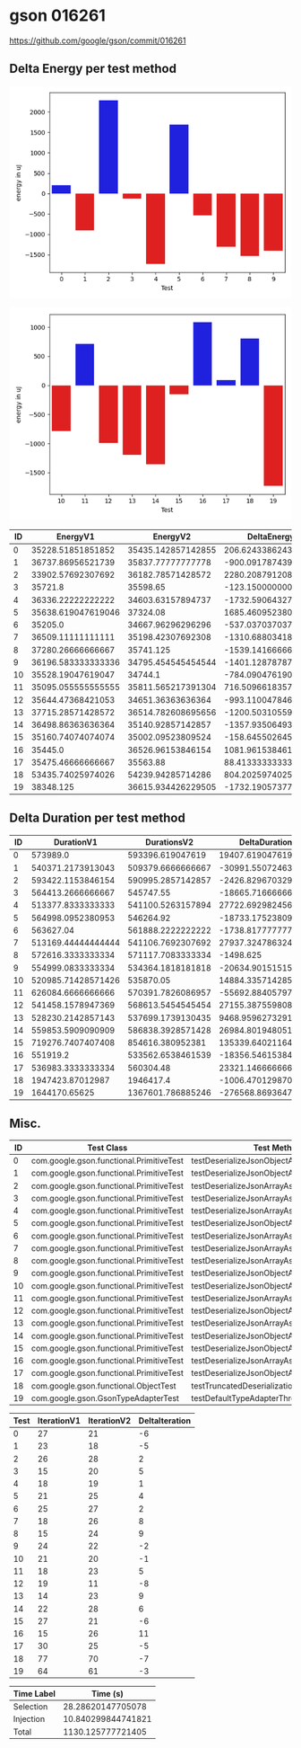 # gson 016261


https://github.com/google/gson/commit/016261



## Delta Energy per test method

![](./gson_delta_energy_0_v.png)

![](./gson_delta_energy_1_v.png)


| ID | EnergyV1 | EnergyV2 | DeltaEnergy | σV1 | σV2 |
| --- | --- | --- | --- | --- | --- |
| 0 | 35228.51851851852 | 35435.142857142855 | 206.62433862433681 | 3699.114592463389 | 3450.1701998833714 |
| 1 | 36737.86956521739 | 35837.77777777778 | -900.0917874396109 | 2995.7228539651956 | 2603.8132198663207 |
| 2 | 33902.57692307692 | 36182.78571428572 | 2280.2087912087954 | 3309.1055283760575 | 3181.8661792496964 |
| 3 | 35721.8 | 35598.65 | -123.15000000000146 | 2686.4559851224067 | 2972.2703826368156 |
| 4 | 36336.22222222222 | 34603.63157894737 | -1732.5906432748525 | 3175.522818818896 | 2819.056807749457 |
| 5 | 35638.619047619046 | 37324.08 | 1685.4609523809559 | 3264.8940254979834 | 3288.466012231235 |
| 6 | 35205.0 | 34667.96296296296 | -537.0370370370365 | 2956.6445846601177 | 3832.584714161039 |
| 7 | 36509.11111111111 | 35198.42307692308 | -1310.6880341880315 | 2379.020991194321 | 3346.6156518198977 |
| 8 | 37280.26666666667 | 35741.125 | -1539.14166666667 | 3156.0882849220525 | 4749.755163097883 |
| 9 | 36196.583333333336 | 34795.454545454544 | -1401.1287878787916 | 3517.1584164476994 | 2907.8960486496194 |
| 10 | 35528.19047619047 | 34744.1 | -784.0904761904749 | 2575.0368766485217 | 2522.136929272477 |
| 11 | 35095.055555555555 | 35811.565217391304 | 716.5096618357493 | 4355.83487943627 | 4332.787664010189 |
| 12 | 35644.47368421053 | 34651.36363636364 | -993.110047846887 | 3289.6721700117146 | 3204.4128741110435 |
| 13 | 37715.28571428572 | 36514.782608695656 | -1200.5031055900618 | 3398.8644412209082 | 2479.50685764102 |
| 14 | 36498.86363636364 | 35140.92857142857 | -1357.9350649350672 | 3034.1182977994317 | 3498.9995603699904 |
| 15 | 35160.74074074074 | 35002.09523809524 | -158.64550264550053 | 3678.895774273827 | 4607.276614275891 |
| 16 | 35445.0 | 36526.96153846154 | 1081.961538461539 | 2647.6428762202804 | 2180.0518603706023 |
| 17 | 35475.46666666667 | 35563.88 | 88.41333333333023 | 3082.0666414310745 | 3180.7470483520065 |
| 18 | 53435.74025974026 | 54239.94285714286 | 804.2025974025964 | 23367.521900635737 | 24959.2323622146 |
| 19 | 38348.125 | 36615.934426229505 | -1732.1905737704947 | 15188.940044383446 | 7269.532268690755 |

## Delta Duration per test method


| ID | DurationV1 | DurationsV2 | DeltaDuration |
| --- | --- | --- | --- |
| 0 | 573989.0 | 593396.619047619 | 19407.619047619053 |
| 1 | 540371.2173913043 | 509379.6666666667 | -30991.550724637636 |
| 2 | 593422.1153846154 | 590995.2857142857 | -2426.8296703296946 |
| 3 | 564413.2666666667 | 545747.55 | -18665.716666666674 |
| 4 | 513377.8333333333 | 541100.5263157894 | 27722.692982456123 |
| 5 | 564998.0952380953 | 546264.92 | -18733.175238095224 |
| 6 | 563627.04 | 561888.2222222222 | -1738.8177777777892 |
| 7 | 513169.44444444444 | 541106.7692307692 | 27937.32478632481 |
| 8 | 572616.3333333334 | 571117.7083333334 | -1498.625 |
| 9 | 554999.0833333334 | 534364.1818181818 | -20634.901515151607 |
| 10 | 520985.71428571426 | 535870.05 | 14884.335714285786 |
| 11 | 626084.6666666666 | 570391.7826086957 | -55692.88405797095 |
| 12 | 541458.1578947369 | 568613.5454545454 | 27155.387559808558 |
| 13 | 528230.2142857143 | 537699.1739130435 | 9468.959627329139 |
| 14 | 559853.5909090909 | 586838.3928571428 | 26984.8019480519 |
| 15 | 719276.7407407408 | 854616.380952381 | 135339.64021164016 |
| 16 | 551919.2 | 533562.6538461539 | -18356.54615384608 |
| 17 | 536983.3333333334 | 560304.48 | 23321.14666666661 |
| 18 | 1947423.87012987 | 1946417.4 | -1006.4701298701111 |
| 19 | 1644170.65625 | 1367601.786885246 | -276568.86936475406 |

## Misc.

| ID | Test Class | Test Method |
| --- | --- | --- |
| 0 | com.google.gson.functional.PrimitiveTest | testDeserializeJsonObjectAsShortPrimitive |
| 1 | com.google.gson.functional.PrimitiveTest | testDeserializeJsonObjectAsBigInteger |
| 2 | com.google.gson.functional.PrimitiveTest | testDeserializeJsonArrayAsInt |
| 3 | com.google.gson.functional.PrimitiveTest | testDeserializeJsonArrayAsByteWrapper |
| 4 | com.google.gson.functional.PrimitiveTest | testDeserializeJsonArrayAsBooleanWrapper |
| 5 | com.google.gson.functional.PrimitiveTest | testDeserializeJsonObjectAsBigDecimal |
| 6 | com.google.gson.functional.PrimitiveTest | testDeserializeJsonArrayAsDoublePrimitive |
| 7 | com.google.gson.functional.PrimitiveTest | testDeserializeJsonArrayAsFloatWrapper |
| 8 | com.google.gson.functional.PrimitiveTest | testDeserializeJsonArrayAsLongWrapper |
| 9 | com.google.gson.functional.PrimitiveTest | testDeserializeJsonObjectAsDoubleWrapper |
| 10 | com.google.gson.functional.PrimitiveTest | testDeserializeJsonObjectAsBooleanPrimitive |
| 11 | com.google.gson.functional.PrimitiveTest | testDeserializeJsonArrayAsShortWrapper |
| 12 | com.google.gson.functional.PrimitiveTest | testDeserializeJsonObjectAsFloatPrimitive |
| 13 | com.google.gson.functional.PrimitiveTest | testDeserializeJsonArrayAsBigDecimal |
| 14 | com.google.gson.functional.PrimitiveTest | testDeserializeJsonObjectAsInteger |
| 15 | com.google.gson.functional.PrimitiveTest | testDeserializeJsonObjectAsLongPrimitive |
| 16 | com.google.gson.functional.PrimitiveTest | testDeserializeJsonArrayAsBigInteger |
| 17 | com.google.gson.functional.PrimitiveTest | testDeserializeJsonObjectAsBytePrimitive |
| 18 | com.google.gson.functional.ObjectTest | testTruncatedDeserialization |
| 19 | com.google.gson.GsonTypeAdapterTest | testDefaultTypeAdapterThrowsParseException |




| Test | IterationV1 | IterationV2 | DeltaIteration |
| --- | --- | --- | --- |
| 0 | 27 | 21 | -6 |
| 1 | 23 | 18 | -5 |
| 2 | 26 | 28 | 2 |
| 3 | 15 | 20 | 5 |
| 4 | 18 | 19 | 1 |
| 5 | 21 | 25 | 4 |
| 6 | 25 | 27 | 2 |
| 7 | 18 | 26 | 8 |
| 8 | 15 | 24 | 9 |
| 9 | 24 | 22 | -2 |
| 10 | 21 | 20 | -1 |
| 11 | 18 | 23 | 5 |
| 12 | 19 | 11 | -8 |
| 13 | 14 | 23 | 9 |
| 14 | 22 | 28 | 6 |
| 15 | 27 | 21 | -6 |
| 16 | 15 | 26 | 11 |
| 17 | 30 | 25 | -5 |
| 18 | 77 | 70 | -7 |
| 19 | 64 | 61 | -3 |



| Time Label | Time (s) |
| --- | --- |
| Selection | 28.28620147705078 |
| Injection | 10.840299844741821 |
| Total | 1130.125777721405 |


